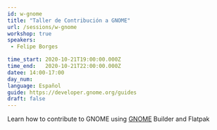 ```yaml
---
id: w-gnome
title: "Taller de Contribución a GNOME"
url: /sessions/w-gnome
workshop: true
speakers:
 - Felipe Borges

time_start: 2020-10-21T19:00:00.000Z
time_end:   2020-10-21T22:00:00.000Z
datee: 14:00-17:00
day_num: 
language: Español
guide: https://developer.gnome.org/guides
draft: false
---
```



Learn how to contribute to GNOME using [GNOME](https://www.gnome.org/GNOME) Builder and Flatpak
 